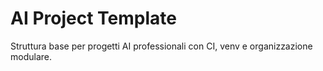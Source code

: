 # AI Project Template

Struttura base per progetti AI professionali con CI, venv e organizzazione modulare.
